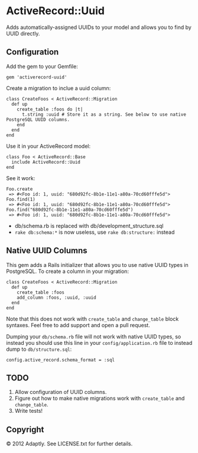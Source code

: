 # ActiveRecord::Uuid

Adds automatically-assigned UUIDs to your model and allows you to find by UUID directly.

## Configuration
Add the gem to your Gemfile:

```
gem 'activerecord-uuid'
```

Create a migration to inclue a uuid column:

```
class CreateFoos < ActiveRecord::Migration
  def up
    create_table :foos do |t|
      t.string :uuid # Store it as a string. See below to use native PostgreSQL UUID columns.
    end
  end
end
```

Use it in your ActiveRecord model:

```
class Foo < ActiveRecord::Base
  include ActiveRecord::Uuid
end
```

See it work:

```
Foo.create
 => #<Foo id: 1, uuid: "680d92fc-8b1e-11e1-a80a-70cd60fffe5d">
Foo.find(1)
 => #<Foo id: 1, uuid: "680d92fc-8b1e-11e1-a80a-70cd60fffe5d">
Foo.find("680d92fc-8b1e-11e1-a80a-70cd60fffe5d")
 => #<Foo id: 1, uuid: "680d92fc-8b1e-11e1-a80a-70cd60fffe5d">
```
* db/schema.rb is replaced with db/development_structure.sql
* `rake db:schema:*` is now useless, use `rake db:structure:` instead

## Native UUID Columns

This gem adds a Rails initializer that allows you to use native UUID types in PostgreSQL. To create a column in your migration:

```
class CreateFoos < ActiveRecord::Migration
  def up
    create_table :foos
    add_column :foos, :uuid, :uuid
  end
end
```

Note that this does not work with `create_table` and `change_table` block syntaxes. Feel free to add support and open a pull request.

Dumping your `db/schema.rb` file will not work with native UUID types, so instead you should use this line in your `config/application.rb` file to instead dump to `db/structure.sql`:

```
config.active_record.schema_format = :sql
```

## TODO

1. Allow configuration of UUID columns.
2. Figure out how to make native migrations work with `create_table` and `change_table`.
3. Write tests!

## Copyright

&copy; 2012 Adaptly. See LICENSE.txt for further details.

